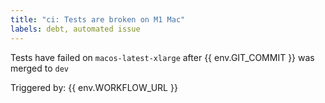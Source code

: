 ```yaml
---
title: "ci: Tests are broken on M1 Mac"
labels: debt, automated issue
---
```

Tests have failed on `macos-latest-xlarge` after {{ env.GIT_COMMIT }} was merged to `dev`

Triggered by: {{ env.WORKFLOW_URL }}
